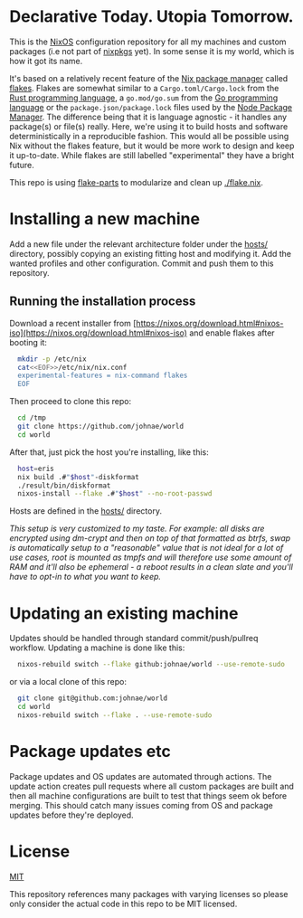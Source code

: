  # Declarative Today. Utopia Tomorrow.

This is the [NixOS](https://nixos.org) configuration repository for all my machines and custom packages (i.e not part of [nixpkgs](https://github.com/nixos/nixpkgs) yet). In some sense it is my world, which is how it got its name.

It's based on a relatively recent feature of the [Nix package manager](https://nixos.org) called [flakes](https://nixos.wiki/wiki/Flakes). Flakes are somewhat similar to a `Cargo.toml/Cargo.lock` from the [Rust programming language](https://rust-lang.org), a `go.mod/go.sum` from the [Go programming language](https://golang.org/) or the `package.json/package.lock` files used by the [Node Package Manager](https://www.npmjs.com/). The difference being that it is language agnostic - it handles any package(s) or file(s) really. Here, we're using it to build hosts and software deterministically in a reproducible fashion. This would all be possible using Nix without the flakes feature, but it would be more work to design and keep it up-to-date. While flakes are still labelled "experimental" they have a bright future.

This repo is using [flake-parts](https://flake.parts) to modularize and clean up [./flake.nix](./flake.nix).

# Installing a new machine

Add a new file under the relevant architecture folder under the [hosts/](hosts/) directory, possibly copying an existing fitting host and modifying it. Add the wanted profiles and other configuration. Commit and push them to this repository.

## Running the installation process

Download a recent installer from [https://nixos.org/download.html#nixos-iso](https://nixos.org/download.html#nixos-iso) and enable flakes after booting it:

```sh
  mkdir -p /etc/nix
  cat<<EOF>>/etc/nix/nix.conf
  experimental-features = nix-command flakes
  EOF
```

Then proceed to clone this repo:

```sh
  cd /tmp
  git clone https://github.com/johnae/world
  cd world
```

After that, just pick the host you're installing, like this:

```sh
  host=eris
  nix build .#"$host"-diskformat
  ./result/bin/diskformat
  nixos-install --flake .#"$host" --no-root-passwd
```

Hosts are defined in the [hosts/](hosts/) directory.

_This setup is very customized to my taste. For example: all disks are encrypted using dm-crypt and then on top of that formatted as btrfs, swap is automatically setup to a "reasonable" value that is not ideal for a lot of use cases, root is mounted as tmpfs and will therefore use some amount of RAM and it'll also be ephemeral - a reboot results in a clean slate and you'll have to opt-in to what you want to keep._

# Updating an existing machine

Updates should be handled through standard commit/push/pullreq workflow. Updating a machine is done like this:

```sh
  nixos-rebuild switch --flake github:johnae/world --use-remote-sudo
```

or via a local clone of this repo:

```sh
  git clone git@github.com:johnae/world
  cd world
  nixos-rebuild switch --flake . --use-remote-sudo
```

# Package updates etc

Package updates and OS updates are automated through actions. The update action creates pull requests where all custom packages are built and then all machine configurations are built to test that things seem ok before merging. This should catch many issues coming from OS and package updates before they're deployed.

# License
[MIT](https://choosealicense.com/licenses/mit)

This repository references many packages with varying licenses so please only consider the actual code in this repo to be MIT licensed.
